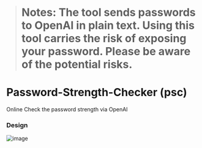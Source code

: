 ># Notes: The tool sends passwords to OpenAI in plain text. Using this tool carries the risk of exposing your password. Please be aware of the potential risks.

# Password-Strength-Checker (psc)

Online Check the password strength via OpenAI

###  Design

![image](https://github.com/AbacusGPT/psc/assets/8954908/8c5a05c5-d27b-4922-9644-c12f125ad7c2)

